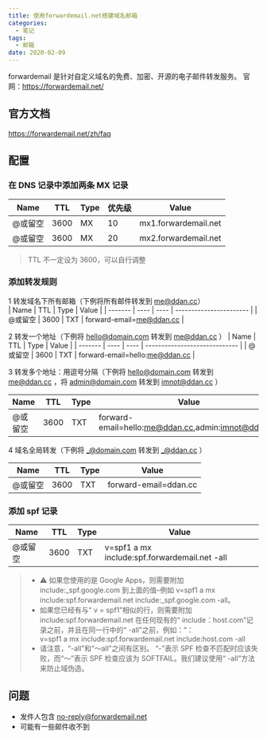 ```yaml
---
title: 使用forwardemail.net搭建域名邮箱
categories:
  - 笔记
tags:
  - 邮箱
date: 2020-02-09
---
```


forwardemail 是针对自定义域名的免费、加密、开源的电子邮件转发服务。
官网：<https://forwardemail.net/>

<!-- more -->

## 官方文档

<https://forwardemail.net/zh/faq>

## 配置

### 在 DNS 记录中添加两条 MX 记录

| Name    | TTL  | Type | 优先级 | Value                |
| ------- | ---- | ---- | ------ | -------------------- |
| @或留空 | 3600 | MX   | 10     | mx1.forwardemail.net |
| @或留空 | 3600 | MX   | 20     | mx2.forwardemail.net |

> TTL 不一定设为 3600，可以自行调整

### 添加转发规则

1 转发域名下所有邮箱（下例将所有邮件转发到 me@ddan.cc）  
| Name | TTL | Type | Value |
| ------- | ---- | ---- | ----------------------- |
| @或留空 | 3600 | TXT | forward-email=me@ddan.cc |

2 转发一个地址（下例将 hello@domain.com 转发到 me@ddan.cc ）
| Name | TTL | Type | Value |
| ------- | ---- | ---- | ----------------------------- |
| @或留空 | 3600 | TXT | forward-email=hello:me@ddan.cc |

3 转发多个地址：用逗号分隔（下例将 hello@domain.com 转发到 me@ddan.cc ，将 admin@domain.com 转发到 imnot@ddan.cc ）

| Name    | TTL  | Type | Value                                            |
| ------- | ---- | ---- | ------------------------------------------------ |
| @或留空 | 3600 | TXT  | forward-email=hello:me@ddan.cc,admin:imnot@ddan.cc |

4 域名全局转发（下例将 _@domain.com 转发到 _@ddan.cc ）

| Name    | TTL  | Type | Value                |
| ------- | ---- | ---- | -------------------- |
| @或留空 | 3600 | TXT  | forward-email=ddan.cc |

### 添加 spf 记录

| Name    | TTL  | Type | Value                                         |
| ------- | ---- | ---- | --------------------------------------------- |
| @或留空 | 3600 | TXT  | v=spf1 a mx include:spf.forwardemail.net -all |

> - ⚠️ 如果您使用的是 Google Apps，则需要附加 include:\_spf.google.com 到上面的值–例如 v=spf1 a mx include:spf.forwardemail.net include:\_spf.google.com -all。
> - 如果您已经有与“ v = spf1”相似的行，则需要附加 include:spf.forwardemail.net 在任何现有的“ include：host.com”记录之前，并且在同一行中的“ -all”之前，例如：”：  
>   v=spf1 a mx include:spf.forwardemail.net include:host.com -all
> - 请注意，“-all”和“〜all”之间有区别。 “-”表示 SPF 检查不匹配时应该失败，而“〜”表示 SPF 检查应该为 SOFTFAIL。我们建议使用“ -all”方法来防止域伪造。

## 问题

- 发件人包含 <no-reply@forwardemail.net>
- 可能有一些邮件收不到
